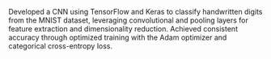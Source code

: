 Developed a CNN using TensorFlow and Keras to classify handwritten digits from the MNIST dataset, leveraging convolutional and pooling layers for feature extraction and dimensionality reduction. 
Achieved consistent accuracy through optimized training with the Adam optimizer and categorical cross-entropy loss.
